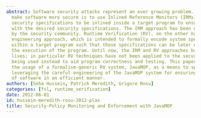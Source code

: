 ```yaml
---
abstract: Software security attacks represent an ever growing problem. One way to
  make software more secure is to use Inlined Reference Monitors (IRMs), which allow
  security specifications to be inlined inside a target program to ensure its compliance
  with the desired security specifications. The IRM approach has been developed primarily
  by the security community. Runtime Verification (RV), on the other hand, is a software
  engineering approach, which is intended to formally encode system specifications
  within a target program such that those specifications can be later enforced during
  the execution of the program. Until now, the IRM and RV approaches have lived separate
  lives; in particular RV techniques have not been applied to the security domain,
  being used instead to aid program correctness and testing. This paper discusses
  the usage of a formalism-generic RV system, JavaMOP, as a means to specify IRMs,
  leveraging the careful engineering of the JavaMOP system for ensuring secure operation
  of software in an efficient manner.
authors: [Soha Hussein, Patrick Meredith, Grigore Rosu]
categories: [fsl, runtime_verification]
date: 2012-06-01
id: hussein-meredith-rosu-2012-plas
title: Security-Policy Monitoring and Enforcement with JavaMOP
---
```

